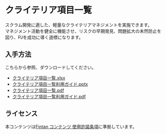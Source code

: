 # クライテリア項目一覧
スクラム開発に適した、軽量なクライテリアマネジメントを実施できます。  
マネジメント活動を健全に機能させ、リスクの早期発見、問題拡大の未然防止を図り、PJを成功に導く道標になります。

## 入手方法

こちらから参照、ダウンロードしてください。  
* [クライテリア項目一覧.xlsx](./docs/クライテリア項目一覧.xlsx?raw=true)
* [クライテリア項目一覧利用ガイド.pptx](./docs/クライテリア項目一覧利用ガイド.pptx?raw=true)
* [クライテリア項目一覧.pdf](./docs/クライテリア項目一覧.pdf?raw=true)
* [クライテリア項目一覧利用ガイド.pdf](./docs/クライテリア項目一覧利用ガイド.pdf?raw=true)

## ライセンス

本コンテンツは<a href="https://fintan.jp/?page_id=201">Fintan コンテンツ 使用許諾条項</a>に準拠しています。
